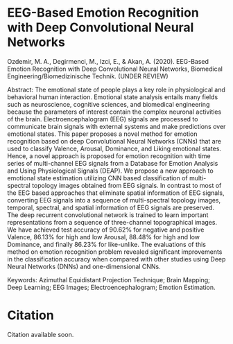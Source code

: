 # EEG-Based Emotion Recognition with Deep Convolutional Neural Networks

Ozdemir, M. A., Degirmenci, M., Izci, E.,  & Akan, A. (2020). EEG-Based Emotion Recognition with Deep Convolutional Neural Networks, Biomedical Engineering/Biomedizinische Technik. (UNDER REVIEW)


Abstract: The emotional state of people plays a key role in physiological and behavioral human interaction. Emotional state analysis entails many fields such as neuroscience, cognitive sciences, and biomedical engineering because the parameters of interest contain the complex neuronal activities of the brain. Electroencephalogram (EEG) signals are processed to communicate brain signals with external systems and make predictions over emotional states. This paper proposes a novel method for emotion recognition based on deep Convolutional Neural Networks (CNNs) that are used to classify Valence, Arousal, Dominance, and Liking emotional states. Hence, a novel approach is proposed for emotion recognition with time series of multi-channel EEG signals from a Database for Emotion Analysis and Using Physiological Signals (DEAP). We propose a new approach to emotional state estimation utilizing CNN based classification of multi-spectral topology images obtained from EEG signals. In contrast to most of the EEG based approaches that eliminate spatial information of EEG signals, converting EEG signals into a sequence of multi-spectral topology images, temporal, spectral, and spatial information of EEG signals are preserved. The deep recurrent convolutional network is trained to learn important representations from a sequence of three-channel topographical images. We have achieved test accuracy of 90.62% for negative and positive Valence, 86.13% for high and low Arousal, 88.48% for high and low Dominance, and finally 86.23% for like-unlike. The evaluations of this method on emotion recognition problem revealed significant improvements in the classification accuracy when compared with other studies using Deep Neural Networks (DNNs) and one-dimensional CNNs. 

Keywords: Azimuthal Equidistant Projection Technique; Brain Mapping; Deep Learning; EEG Images; Electroencephalogram; Emotion Estimation.

# Citation

Citation available soon.
